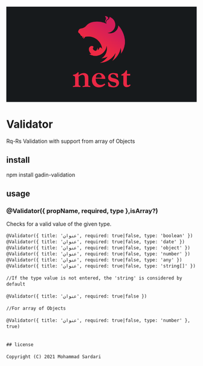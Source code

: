![Product Name Screen Shot][nestjs-logo]
# Validator

Rq-Rs Validation with support from array of Objects

## install

npm install gadin-validation

## usage

### @Validator({ propName, required, type },isArray?)

Checks for a valid value of the given type.

    @Validator({ title: 'عنوان', required: true|false, type: 'boolean' })
    @Validator({ title: 'عنوان', required: true|false, type: 'date' })
    @Validator({ title: 'عنوان', required: true|false, type: 'object' })
    @Validator({ title: 'عنوان', required: true|false, type: 'number' })
    @Validator({ title: 'عنوان', required: true|false, type: 'any' })
    @Validator({ title: 'عنوان', required: true|false, type: 'string[]' })

    //If the type value is not entered, the 'string' is considered by default

    @Validator({ title: 'عنوان', required: true|false })

    //For array of Objects

    @Validator({ title: 'عنوان', required: true|false, type: 'number' }, true)


    ## license

    Copyright (C) 2021 Mohammad Sardari


<!-- MARKDOWN LINKS & IMAGES -->
[nestjs-logo]: nestjs-logo.png

